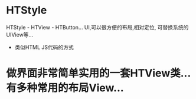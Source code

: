 # HTStyle
HTStyle - HTView - HTButton...
UI,可以很方便的布局,相对定位, 可替换系统的UIView等...

* 类似HTML JS代码的方式

# 做界面非常简单实用的一套HTView类... 有多种常用的布局View...
